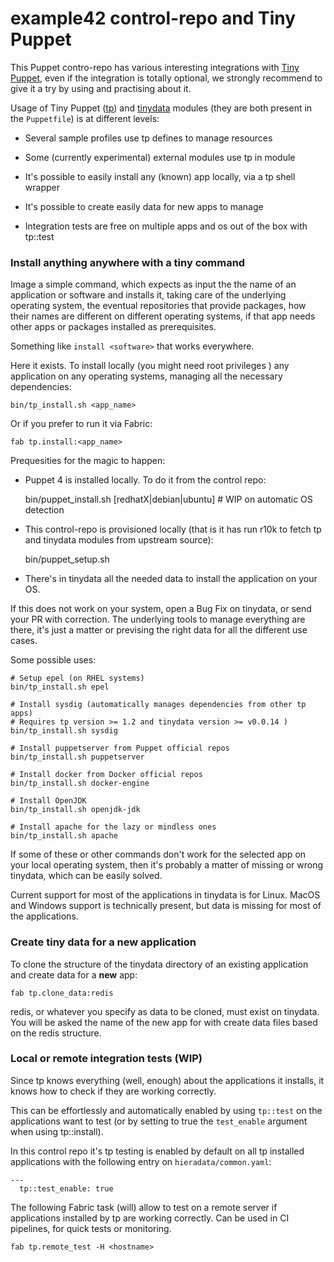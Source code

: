# example42 control-repo and Tiny Puppet

This Puppet contro-repo has various interesting integrations with [Tiny Puppet](http://tiny-puppet.com), even if the integration is totally optional, we strongly recommend to give it a try by using and practising about it.

Usage of Tiny Puppet ([tp](https://github.com/example42/puppet-tp)) and [tinydata](https://github.com/example42/tinydaya) modules (they are both present in the ```Puppetfile```) is at different levels:

  - Several sample profiles use tp defines to manage resources

  - Some (currently experimental) external modules use tp in module

  - It's possible to easily install any (known) app locally, via a tp shell wrapper

  - It's possible to create easily data for new apps to manage

  - Integration tests are free on multiple apps and os  out of the box with tp::test


### Install anything anywhere with a tiny command

Image a simple command, which expects as input the the name of an application or software and installs it, taking care of the underlying operating system, the eventual repositories that provide packages, how their names are different on different operating systems, if that app needs other apps or packages installed as prerequisites.

Something like ```install <software>``` that works everywhere.

Here it exists. To install locally (you might need root privileges ) any application on any operating systems, managing all the necessary dependencies:

    bin/tp_install.sh <app_name>

Or if you prefer to run it via Fabric:
 
    fab tp.install:<app_name>

Prequesities for the magic to happen:

  - Puppet 4 is installed locally. To do it from the control repo:

    bin/puppet_install.sh [redhatX|debian|ubuntu] # WIP on automatic OS detection 

  - This control-repo is provisioned locally (that is it has run r10k to fetch tp and tinydata modules from upstream source):

    bin/puppet_setup.sh

  - There's in tinydata all the needed data to install the application on your OS.

If this does not work on your system, open a Bug Fix on tinydata, or send your PR with correction. The underlying tools to manage everything are there, it's just a matter or prevising the right data for all the different use cases.

Some possible uses:

    # Setup epel (on RHEL systems)
    bin/tp_install.sh epel

    # Install sysdig (automatically manages dependencies from other tp apps)
    # Requires tp version >= 1.2 and tinydata version >= v0.0.14 )
    bin/tp_install.sh sysdig
 
    # Install puppetserver from Puppet official repos
    bin/tp_install.sh puppetserver

    # Install docker from Docker official repos
    bin/tp_install.sh docker-engine

    # Install OpenJDK
    bin/tp_install.sh openjdk-jdk

    # Install apache for the lazy or mindless ones
    bin/tp_install.sh apache

If some of these or other commands don't work for the selected app on your local operating system, then it's probably a matter of missing or wrong tinydata, which can be easily solved.

Current support for most of the applications in tinydata is for Linux. MacOS and Windows support is technically present, but data is missing for most of the applications.


### Create tiny data for a new application

To clone the structure of the tinydata directory of an existing application and create data for a **new** app:

    fab tp.clone_data:redis

redis, or whatever you specify as data to be cloned, must exist on tinydata. You will be asked the name of the new app for with create data files based on the redis structure.

### Local or remote integration tests (WIP)

Since tp knows everything (well, enough) about the applications it installs, it knows how to check if they are working correctly.

This can be effortlessly and automatically enabled by using ```tp::test``` on the applications want to test (or by setting to true the ```test_enable``` argument when using tp::install).

In this control repo it's tp testing is enabled by default on all tp installed applications with the following entry on ```hieradata/common.yaml```:

    ---
      tp::test_enable: true

The following Fabric task (will) allow to test on a remote server if applications installed by tp are working correctly. Can be used in CI pipelines, for quick tests or monitoring.

    fab tp.remote_test -H <hostname>


